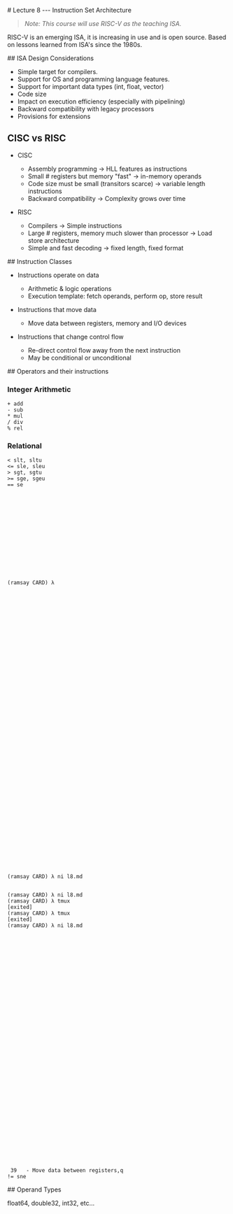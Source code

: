 # Lecture 8 --- Instruction Set Architecture

> _Note: This course will use RISC-V as the teaching ISA._

RISC-V is an emerging ISA, it is increasing in use and is open source. Based on
lessons learned from ISA's since the 1980s.

## ISA Design Considerations

- Simple target for compilers.
- Support for OS and programming language features.
- Support for important data types (int, float, vector)
- Code size
- Impact on execution efficiency (especially with pipelining)
- Backward compatibility with legacy processors
- Provisions for extensions

## CISC vs RISC

- CISC 
  - Assembly programming -> HLL features as instructions
  - Small # registers but memory "fast" -> in-memory operands
  - Code size must be small (transitors scarce) -> variable length instructions
  - Backward compatibility -> Complexity grows over time

- RISC
  - Compilers -> Simple instructions
  - Large # registers, memory much slower than processor -> Load store
    architecture
  - Simple and fast decoding -> fixed length, fixed format

## Instruction Classes

- Instructions operate on data
  - Arithmetic & logic operations
  - Execution template: fetch operands, perform op, store result

- Instructions that move data
  - Move data between registers, memory and I/O devices

- Instructions that change control flow
  - Re-direct control flow away from the next instruction
  - May be conditional or unconditional

## Operators and their instructions

### Integer Arithmetic

  ```
  + add
  - sub
  * mul
  / div
  % rel
  ```

### Relational

```
< slt, sltu
<= sle, sleu
> sgt, sgtu
>= sge, sgeu
== se















(ramsay CARD) λ 















































(ramsay CARD) λ ni l8.md


(ramsay CARD) λ ni l8.md
(ramsay CARD) λ tmux
[exited]
(ramsay CARD) λ tmux
[exited]
(ramsay CARD) λ ni l8.md







































 39   - Move data between registers,q
!= sne
```

## Operand Types

float64, double32, int32, etc... 


